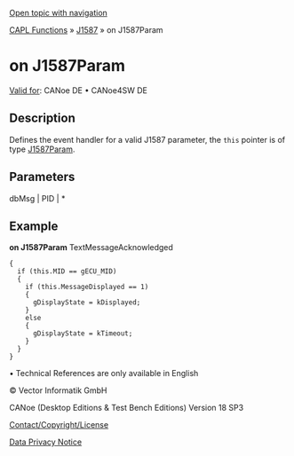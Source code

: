 [Open topic with navigation](../../../../../CANoeDEFamily.htm#Topics/CAPLFunctions/J1587/EventHandler/CAPLfunctionOnJ1587Param.md)

[CAPL Functions](../../CAPLfunctions.md) » [J1587](../CAPLfunctionsJ1587Overview.md) » on J1587Param

# on J1587Param

[Valid for](../../../Shared/FeatureAvailability.md): CANoe DE • CANoe4SW DE

## Description

Defines the event handler for a valid J1587 parameter, the `this` pointer is of type [J1587Param](../../../Shared/CAPL/General/J1587Param.md).

## Parameters

dbMsg | PID | *

## Example

**on J1587Param** TextMessageAcknowledged

```
{
  if (this.MID == gECU_MID)
  {
    if (this.MessageDisplayed == 1)
    {
      gDisplayState = kDisplayed;
    }
    else
    {
      gDisplayState = kTimeout;
    }
  }
}
```

• Technical References are only available in English

© Vector Informatik GmbH

CANoe (Desktop Editions & Test Bench Editions) Version 18 SP3

[Contact/Copyright/License](../../../Shared/ContactCopyrightLicense.md)

[Data Privacy Notice](https://www.vector.com/int/en/company/get-info/privacy-policy/)
